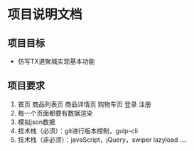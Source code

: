 # 项目说明文档
## 项目目标
- 仿写TX道聚城实现基本功能

## 项目要求
1. 首页 商品列表页 商品详情页 购物车页 登录 注册
2. 每一个页面都要有数据渲染
3. 模拟json数据
4. 技术栈（必须）：git进行版本控制，gulp-cli
5. 技术栈（非必须）：javaScript，jQuery，swiper lazyload ....